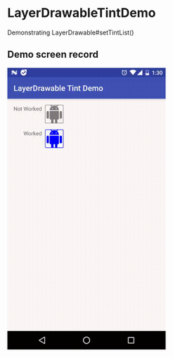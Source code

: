 # LayerDrawableTintDemo

Demonstrating LayerDrawable#setTintList()

## Demo screen record

<img src="https://raw.githubusercontent.com/tsuyosh/LayerDrawableTintDemo/master/assets/demo.gif" width="360" height="640">
